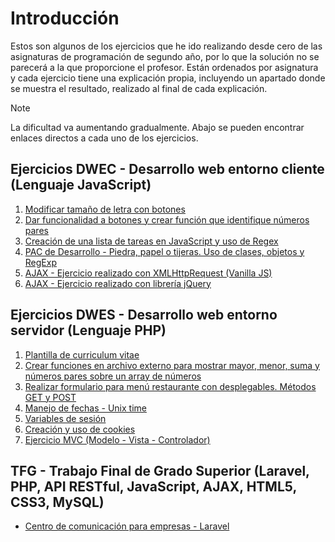 # Introducción
Estos son algunos de los ejercicios que he ido realizando desde cero de las asignaturas de programación de segundo año, por lo que la solución no se parecerá a la que proporcione el profesor. Están ordenados por asignatura y cada ejercicio tiene una explicación propia, incluyendo un apartado donde se muestra el resultado, realizado al final de cada explicación.

> [!NOTE]
> La dificultad va aumentando gradualmente. Abajo se pueden encontrar enlaces directos a cada uno de los ejercicios.

## Ejercicios DWEC - Desarrollo web entorno cliente (Lenguaje JavaScript)

1. [Modificar tamaño de letra con botones](DWEC%20-%20Desarrollo%20web%20Entorno%20Cliente/videotutoria3/ejemplo3)
2. [Dar funcionalidad a botones y crear función que identifique números pares](DWEC%20-%20Desarrollo%20web%20Entorno%20Cliente/videotutoria4/ejemplo3)
3. [Creación de una lista de tareas en JavaScript y uso de Regex](DWEC%20-%20Desarrollo%20web%20Entorno%20Cliente/videotutoria6)
4. [PAC de Desarrollo - Piedra, papel o tijeras. Uso de clases, objetos y RegExp](DWEC%20-%20Desarrollo%20web%20Entorno%20Cliente/pacDesarrollo)
5. [AJAX - Ejercicio realizado con XMLHttpRequest (Vanilla JS)](DWEC%20-%20Desarrollo%20web%20Entorno%20Cliente/videotutoría10/XMLHttpRequest)
6. [AJAX - Ejercicio realizado con librería jQuery](DWEC%20-%20Desarrollo%20web%20Entorno%20Cliente/videotutoría10/jQuery)

## Ejercicios DWES - Desarrollo web entorno servidor (Lenguaje PHP)

1. [Plantilla de curriculum vitae](DWES%20-%20Desarrollo%20Web%20Entorno%20Servidor/videotutoria2/ejercicio1)
2. [Crear funciones en archivo externo para mostrar mayor, menor, suma y números pares sobre un array de números](DWES%20-%20Desarrollo%20Web%20Entorno%20Servidor/videotutoria3/ejercicio2)
3. [Realizar formulario para menú restaurante con desplegables. Métodos GET y POST](DWES%20-%20Desarrollo%20Web%20Entorno%20Servidor/videotutoria3/ejercicio3)
4. [Manejo de fechas - Unix time](DWES%20-%20Desarrollo%20Web%20Entorno%20Servidor/videotutoria4/ejercicio4)
5. [Variables de sesión](DWES%20-%20Desarrollo%20Web%20Entorno%20Servidor/videotutoria4/ejercicio5a)
6. [Creación y uso de cookies](DWES%20-%20Desarrollo%20Web%20Entorno%20Servidor/videotutoria4/ejercicio5b/)
7. [Ejercicio MVC (Modelo - Vista - Controlador)](DWES%20-%20Desarrollo%20Web%20Entorno%20Servidor/videotutoria5/Ejercicio%20propuesta%20en%20Vivo%20-%20MVC)

## TFG - Trabajo Final de Grado Superior (Laravel, PHP, API RESTful, JavaScript, AJAX, HTML5, CSS3, MySQL)

* [Centro de comunicación para empresas - Laravel](TFG%20-%20Trabajo%20de%20Fin%20de%20Grado%20Superior/)
